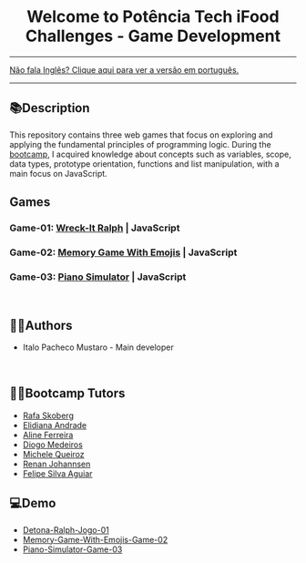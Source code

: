 <div align="center">
<h1>Welcome to Potência Tech iFood Challenges - Game Development</h1>
</div>

<hr>
<a href="https://github.com/ItaloPachecoMustaro/dio-game-development-portfolio/blob/main/README.md">Não fala Inglês? Clique aqui para ver a versão em português.</a>
<hr>

## 📚Description

This repository contains three web games that focus on exploring and applying the fundamental principles of programming logic. During the [bootcamp](https://web.dio.me/track/potencia-tech-ifood-desenvolvimento-de-jogos), I acquired knowledge about concepts such as variables, scope, data types, prototype orientation, functions and list manipulation, with a main focus on JavaScript.

## Games

### Game-01: [Wreck-It Ralph](./wreck-it-ralph) | JavaScript

### Game-02: [Memory Game With Emojis](./memory-game-with-emojis) | JavaScript

### Game-03: [Piano Simulator](./piano-simulator) | JavaScript

<br>

## 🧑‍💻Authors

- Italo Pacheco Mustaro - Main developer

<br>

## 👨‍🏫Bootcamp Tutors

- [Rafa Skoberg](https://www.linkedin.com/in/rafaskoberg/)
- [Elidiana Andrade](https://www.linkedin.com/in/elidianaandrade/)
- [Aline Ferreira](https://www.linkedin.com/in/aalineferreira/)
- [Diogo Medeiros](https://www.linkedin.com/in/diogomainardes/)
- [Michele Queiroz](https://www.linkedin.com/in/michelequeirozambrosio/)
- [Renan Johannsen](https://www.linkedin.com/in/renanjpaula/)
- [Felipe Silva Aguiar](https://www.linkedin.com/in/felipe-exe/)
   <br>

## 💻Demo

- [Detona-Ralph-Jogo-01](https://dio-game-development-portfolio-likr.vercel.app/)
- [Memory-Game-With-Emojis-Game-02](https://dio-game-development-portfolio.vercel.app/)
- [Piano-Simulator-Game-03](https://dio-game-development-portfolio-v4cy.vercel.app/)
